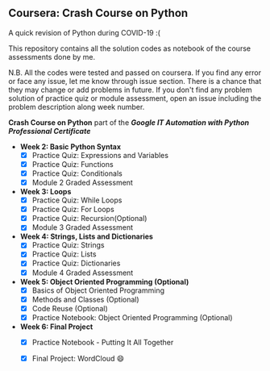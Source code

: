 Coursera: Crash Course on Python
----------------------------------

A quick revision of Python during COVID-19 :( 

This repository contains all the solution codes as notebook of the course assessments done by me.

N.B. All the codes were tested and passed on coursera. If you find any error or face any issue, let me know through issue section. There is a chance that they may change or add problems in future. If you don't find any problem solution of practice quiz or module assessment, open an issue including the problem description along week number.


**Crash Course on Python** part of the ***Google IT Automation with Python Professional Certificate***


  - **Week 2: Basic Python Syntax**    
    - [x] Practice Quiz: Expressions and Variables
    - [x] Practice Quiz: Functions
    - [x] Practice Quiz: Conditionals
    - [x] Module 2 Graded Assessment

  - **Week 3: Loops**
    - [x] Practice Quiz: While Loops
    - [x] Practice Quiz: For Loops
    - [x] Practice Quiz: Recursion(Optional)
    - [x] Module 3 Graded Assessment
    
  - **Week 4: Strings, Lists and Dictionaries**
    - [x] Practice Quiz: Strings
    - [x] Practice Quiz: Lists
    - [x] Practice Quiz: Dictionaries
    - [x] Module 4 Graded Assessment

  - **Week 5: Object Oriented Programming (Optional)**
    - [x] Basics of Object Oriented Programming
    - [x] Methods and Classes (Optional)
    - [x] Code Reuse (Optional)
    - [x] Practice Notebook: Object Oriented Programming (Optional)

  - **Week 6: Final Project**
    - [x] Practice Notebook - Putting It All Together
    - [x] Final Project: WordCloud
    :smile:
     
